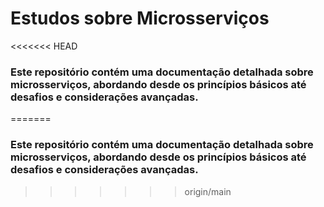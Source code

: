 # Estudos sobre Microsserviços
<<<<<<< HEAD
### Este repositório contém uma documentação detalhada sobre microsserviços, abordando desde os princípios básicos até desafios e considerações avançadas.
=======
### Este repositório contém uma documentação detalhada sobre microsserviços, abordando desde os princípios básicos até desafios e considerações avançadas.
>>>>>>> origin/main
